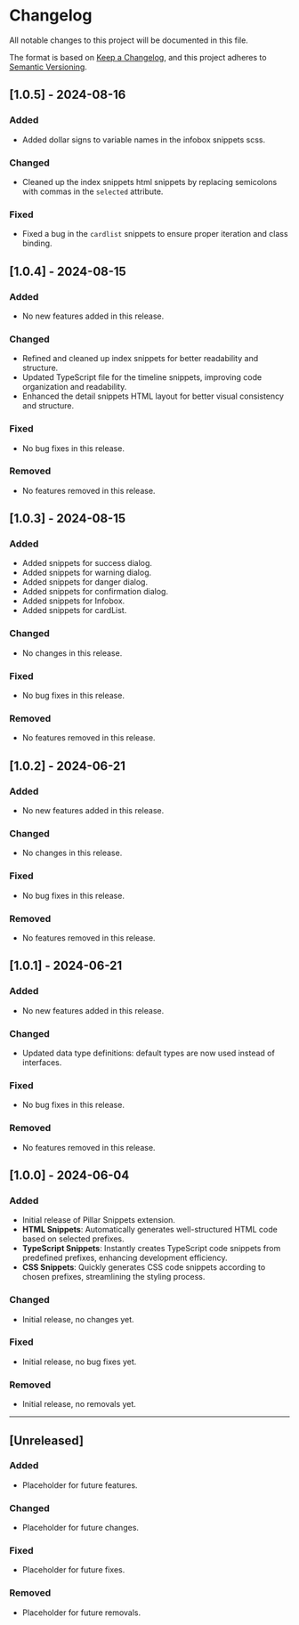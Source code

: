# Changelog

All notable changes to this project will be documented in this file.

The format is based on [Keep a Changelog](https://keepachangelog.com/en/1.0.0/),
and this project adheres to [Semantic Versioning](https://semver.org/spec/v2.0.0.html).

<!-- Example if you want to up new version -->

<!-- ## [1.1.0] - 2024-07-10
### Added
- New HTML snippet for creating tables with predefined classes.
- New TypeScript snippet for creating interface templates.
- New CSS snippet for responsive grid layouts.

### Changed
- Improved performance of TypeScript snippet generation.
- Updated CSS snippets to follow the latest design guidelines.

### Fixed
- Fixed an issue where certain HTML snippets did not properly close tags.
- Resolved a bug causing CSS snippets to generate incorrect syntax in some cases. -->

## [1.0.5] - 2024-08-16
### Added
- Added dollar signs to variable names in the infobox snippets scss.

### Changed
- Cleaned up the index snippets html snippets by replacing semicolons with commas in the `selected` attribute.
  
### Fixed
- Fixed a bug in the `cardlist` snippets to ensure proper iteration and class binding.

## [1.0.4] - 2024-08-15
### Added
- No new features added in this release.

### Changed
- Refined and cleaned up index snippets for better readability and structure.
- Updated TypeScript file for the timeline snippets, improving code organization and readability.
- Enhanced the detail snippets HTML layout for better visual consistency and structure.

### Fixed
- No bug fixes in this release.

### Removed
- No features removed in this release.

## [1.0.3] - 2024-08-15
### Added
- Added snippets for success dialog.
- Added snippets for warning dialog.
- Added snippets for danger dialog.
- Added snippets for confirmation dialog.
- Added snippets for Infobox.
- Added snippets for cardList.

### Changed
- No changes in this release.

### Fixed
- No bug fixes in this release.

### Removed
- No features removed in this release.

## [1.0.2] - 2024-06-21
### Added
- No new features added in this release.

### Changed
- No changes in this release.

### Fixed
- No bug fixes in this release.

### Removed
- No features removed in this release.

## [1.0.1] - 2024-06-21
### Added
- No new features added in this release.

### Changed
- Updated data type definitions: default types are now used instead of interfaces.

### Fixed
- No bug fixes in this release.

### Removed
- No features removed in this release.

## [1.0.0] - 2024-06-04
### Added
- Initial release of Pillar Snippets extension.
- **HTML Snippets**: Automatically generates well-structured HTML code based on selected prefixes.
- **TypeScript Snippets**: Instantly creates TypeScript code snippets from predefined prefixes, enhancing development efficiency.
- **CSS Snippets**: Quickly generates CSS code snippets according to chosen prefixes, streamlining the styling process.

### Changed
- Initial release, no changes yet.

### Fixed
- Initial release, no bug fixes yet.

### Removed
- Initial release, no removals yet.

---------

## [Unreleased]
### Added
- Placeholder for future features.

### Changed
- Placeholder for future changes.

### Fixed
- Placeholder for future fixes.

### Removed
- Placeholder for future removals.
